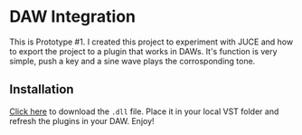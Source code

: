 # DAW Integration
This is Prototype #1. I created this project to experiment with JUCE and how to export the project to a plugin that works in DAWs. It's function is very simple, push a key and a sine wave plays the corrosponding tone.

## Installation
[Click here](https://github.com/CPIJ/vst-development/raw/master/Releases/DawIntegration.dll) to download the `.dll` file. Place it in your local VST folder and refresh the plugins in your DAW.
Enjoy!
